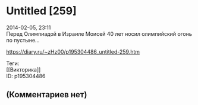 Untitled [259]
==============

  
2014-02-05, 23:11  
 Перед Олимпиадой в Израиле Моисей 40 лет носил олимпийский огонь по пустыне...   
  
<https://diary.ru/~zHz00/p195304486_untitled-259.htm>  
  
Теги:  
[[Викторика]]  
ID: p195304486  


(Комментариев нет)
------------------